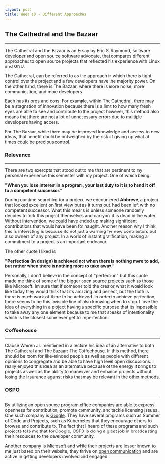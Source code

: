 ```yaml
---
layout: post
title: Week 10 - Different Approaches
---
```



## The Cathedral and the Bazaar
------

The Cathedral and the Bazaar is an Essay by Eric S. Raymond, software developer and open source software advocate, that compares different approaches to open source projects that reflected his experience with 
Linux and GNU.

<!--more-->

The Cathedral, can be referred to as the approach in which there is tight control over the project and a few developers have the majority power. On the other hand, there is The Bazaar, where there is more noise, more communication, and more developers.

Each has its pros and cons. For example, within The Cathedral, there may be a stagnation of innovation because there is a limit to how many fresh eyes are able to see and contribute to the project however, this method also means that there are not a lot of unnecessary errors due to multiple developers having access.

For The Bazaar, while there may be improved knowledge and access to new ideas, that benefit could be outweighed by the risk of giving up what at times could be precious control.

### Relevance
------

There are two exercpts that stood out to me that are pertinent to my personal experience this semester with my project. One of which being:

**"When you lose interest in a program, your last duty to it is to hand it off to a competent successor."**

During our time searching for a project, we encountered **Abbreve**, a project that looked excellent on first view but as it turns out, had been left with no competent successor. What this means is unless someone randomly decides to fork this project themselves and carryon, it is dead in the water. Without intervention, we could have ended up making significant contributions that would have been for naught. Another reason why I think this is interesting is because its not just a warning for new contributors but also owners of any project. In a world of instant gratification, making a commitment to a project is an important endeavor.

The other quote I liked is:


**"Perfection (in design) is achieved not when there is nothing more to add, but rather when there is nothing more to take away."**

Personally, I don't believe in the concept of "perfection" but this quote made me think of some of the bigger open source projects such as those like Microsoft. Im sure that if someone told the creator what it would look like today they would think that its amazing and perfect, but the truth is there is much work of there to be achieved. in order to achieve perfection, there seems to be this invisible line of also knowing when to stop. I love the idea of everything in a project having a specific purpose that its impossible to take away any one element because to me that speaks of intentionality which is the closest some ever get to imperfection.

### Coffeehouse
------

Clause Warren Jr. mentioned in a lecture his idea of an alternative to both The Cathedral and The Bazaar: The Coffeehouse. In this method, there should be room for like-minded people as well as people with different opinions to congregate and be able to have high level open discussions. I really enjoyed this idea as an alternative because of the energy it brings to projects as well as the ability to maneuver and enhance projects without losing the insurance against risks that may be relevant in the other methods.

### OSPO
-------

By utilizing an open source program office companies are able to express openness for contribution, promote community, and tackle licensing issues. One such company is [Google](https://opensource.google/). They have several programs such as Summer of Code and Projects, such as Kubernetes that they encourage others to browse and contribute to. The fact that I heard of these programs and such projects tells me that for Google, OSPO is doing a great job in broadcasting their resources to the developer community.

Another company is [Microsoft](https://opensource.microsoft.com/) and while their projects are lesser known to me just based on their website, they thrive on [open communication](https://opensource.microsoft.com/collaborate/) and are active in getting developers involved and engaged.



